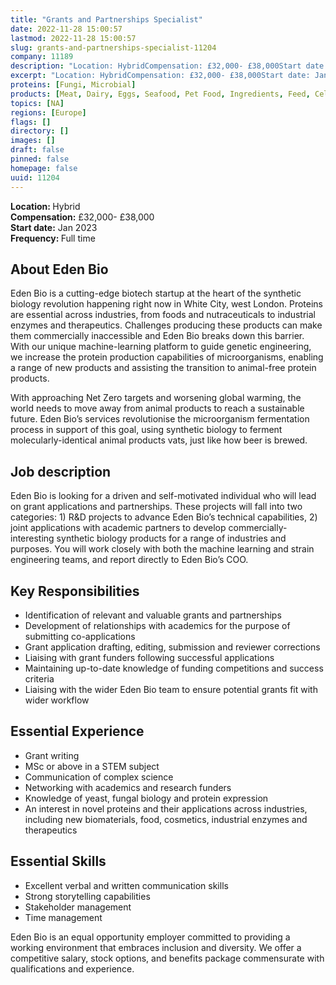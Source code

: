 ```yaml
---
title: "Grants and Partnerships Specialist"
date: 2022-11-28 15:00:57
lastmod: 2022-11-28 15:00:57
slug: grants-and-partnerships-specialist-11204
company: 11189
description: "Location: HybridCompensation: £32,000- £38,000Start date: Jan 2023Frequency: Full time"
excerpt: "Location: HybridCompensation: £32,000- £38,000Start date: Jan 2023Frequency: Full time"
proteins: [Fungi, Microbial]
products: [Meat, Dairy, Eggs, Seafood, Pet Food, Ingredients, Feed, Cell Culture Media, Technology & Equipment, Materials]
topics: [NA]
regions: [Europe]
flags: []
directory: []
images: []
draft: false
pinned: false
homepage: false
uuid: 11204
---
```

<p><strong>Location: </strong>Hybrid<br />
<strong>Compensation:</strong> £32,000- £38,000<br />
<strong>Start date:</strong> Jan 2023<br />
<strong>Frequency: </strong>Full time</p>
<h2>About Eden Bio</h2>
<p>Eden Bio is a cutting-edge biotech startup at the heart of the synthetic biology revolution happening right now in White City, west London. Proteins are essential across industries, from foods and nutraceuticals to industrial enzymes and therapeutics. Challenges producing these products can make them commercially inaccessible and Eden Bio breaks down this barrier. With our unique machine-learning platform to guide genetic engineering, we increase the protein production capabilities of microorganisms, enabling a range of new products and assisting the transition to animal-free protein products.</p>
<p>With approaching Net Zero targets and worsening global warming, the world needs to move away from animal products to reach a sustainable future. Eden Bio’s services revolutionise the microorganism fermentation process in support of this goal, using synthetic biology to ferment molecularly-identical animal products vats, just like how beer is brewed.</p>
<h2>Job description</h2>
<p>Eden Bio is looking for a driven and self-motivated individual who will lead on grant applications and partnerships. These projects will fall into two categories: 1) R&D projects to advance Eden Bio’s technical capabilities, 2) joint applications with academic partners to develop commercially-interesting synthetic biology products for a range of industries and purposes. You will work closely with both the machine learning and strain engineering teams, and report directly to Eden Bio’s COO.</p>
<h2>Key Responsibilities</h2>
<ul>
<li>Identification of relevant and valuable grants and partnerships</li>
<li>Development of relationships with academics for the purpose of submitting co-applications</li>
<li>Grant application drafting, editing, submission and reviewer corrections</li>
<li>Liaising with grant funders following successful applications</li>
<li>Maintaining up-to-date knowledge of funding competitions and success criteria</li>
<li>Liaising with the wider Eden Bio team to ensure potential grants fit with wider workflow</li>
</ul>
<h2>Essential Experience</h2>
<ul>
<li>Grant writing </li>
<li>MSc or above in a STEM subject </li>
<li>Communication of complex science</li>
<li>Networking with academics and research funders</li>
<li>Knowledge of yeast, fungal biology and protein expression</li>
<li>An interest in novel proteins and their applications across industries, including new biomaterials, food, cosmetics, industrial enzymes and therapeutics</li>
</ul>
<h2>Essential Skills</h2>
<ul>
<li>Excellent verbal and written communication skills</li>
<li>Strong storytelling capabilities</li>
<li>Stakeholder management</li>
<li>Time management</li>
</ul>
<p>Eden Bio is an equal opportunity employer committed to providing a working environment that embraces inclusion and diversity. We offer a competitive salary, stock options, and benefits package commensurate with qualifications and experience.</p>
<p> </p>
